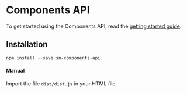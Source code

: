 # Components API

To get started using the Components API, read the [getting started guide](https://docs.standardnotes.org/extensions/intro).

## Installation

```
npm install --save sn-components-api
```

#### Manual

Import the file `dist/dist.js` in your HTML file.
